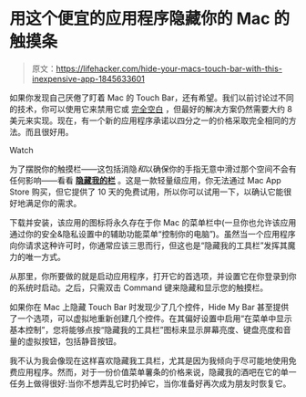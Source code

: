 # 用这个便宜的应用程序隐藏你的 Mac 的触摸条

> 原文：<https://lifehacker.com/hide-your-macs-touch-bar-with-this-inexpensive-app-1845633601>

如果你发现自己厌倦了盯着 Mac 的 Touch Bar，还有希望。我们以前讨论过不同的技术，你可以使用它来禁用它或 [完全空白](https://lifehacker.com/how-to-disable-or-hide-your-macbooks-touch-bar-1843571363) ，但最好的解决方案仍然需要大约 8 美元来实现。现在，有一个新的应用程序承诺以四分之一的价格采取完全相同的方法。而且很好用。

Watch

为了摆脱你的触摸栏——这包括消隐*和*以确保你的手指无意中滑过那个空间不会有任何影响——看看 [**隐藏我的栏**](https://hidemybar.clemstation.com/) 。这是一款轻量级应用，你无法通过 Mac App Store 购买，但它提供了 10 天的免费试用，所以你可以试用一下，以确认它能很好地满足你的需求。

下载并安装，该应用的图标将永久存在于你 Mac 的菜单栏中(一旦你也允许该应用通过你的安全&隐私设置中的辅助功能菜单“控制你的电脑”)。虽然当一个应用程序向你请求这种许可时，你通常应该三思而行，但这也是“隐藏我的工具栏”发挥其魔力的唯一方式。

从那里，你所要做的就是启动应用程序，打开它的首选项，并设置它在你登录到你的系统时启动。之后，只需双击 Command 键来隐藏和显示您的触摸栏。

如果你在 Mac 上隐藏 Touch Bar 时发现少了几个控件，Hide My Bar 甚至提供了一个选项，可以虚拟地重新创建几个控件。在其偏好设置中启用“在菜单中显示基本控制”，您将能够点按“隐藏我的工具栏”图标来显示屏幕亮度、键盘亮度和音量的虚拟按钮，包括静音按钮。

我不认为我会像现在这样喜欢隐藏我工具栏，尤其是因为我倾向于尽可能地使用免费应用程序。然而，对于一份价值菜单薯条的价格来说，隐藏我的酒吧在它的单一任务上做得很好:当你不想弄乱它时扔掉它，当你准备好再次成为朋友时恢复它。
